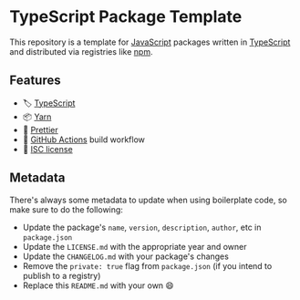 # TypeScript Package Template

This repository is a template for [JavaScript](https://en.wikipedia.org/wiki/JavaScript) packages written in [TypeScript](https://www.typescriptlang.org) and distributed via registries like [npm](https://www.npmjs.com).

## Features

- 🏷️ [TypeScript](https://www.typescriptlang.org)
- 📦 [Yarn](https://yarnpkg.com)
- 👕 [Prettier](https://prettier.io)
- 👷 [GitHub Actions](https://docs.github.com/en/actions) build workflow
- 📄 [ISC license](https://en.wikipedia.org/wiki/ISC_license)

## Metadata

There's always some metadata to update when using boilerplate code, so make sure to do the following:

- Update the package's `name`, `version`, `description`, `author`, etc in `package.json`
- Update the `LICENSE.md` with the appropriate year and owner
- Update the `CHANGELOG.md` with your package's changes
- Remove the `private: true` flag from `package.json` (if you intend to publish to a registry)
- Replace this `README.md` with your own :smile:
